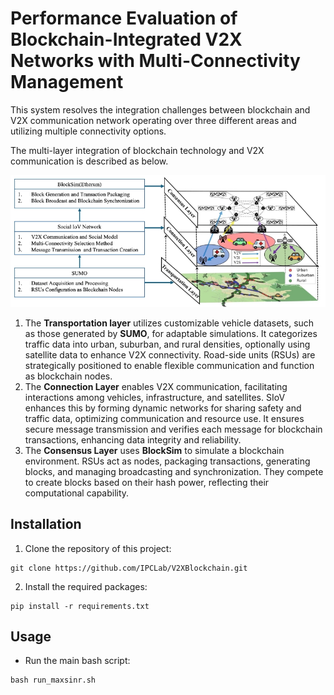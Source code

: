 # Performance Evaluation of Blockchain-Integrated V2X Networks with Multi-Connectivity Management

This system resolves the integration challenges between blockchain and V2X communication network operating over three different areas and utilizing multiple connectivity options.

The multi-layer integration of blockchain technology and V2X communication is described as below.

<div align="center">
    <img src="./assets/system.jpg?raw=true" width=700>
</div>

1. The **Transportation layer** utilizes customizable vehicle datasets, such as those generated by **SUMO**, for adaptable simulations. It categorizes traffic data into urban, suburban, and rural densities, optionally using satellite data to enhance V2X connectivity. Road-side units (RSUs) are strategically positioned to enable flexible communication and function as blockchain nodes.
2. The **Connection Layer** enables V2X communication, facilitating interactions among vehicles, infrastructure, and satellites. SIoV enhances this by forming dynamic networks for sharing safety and traffic data, optimizing communication and resource use. It ensures secure message transmission and verifies each message for blockchain transactions, enhancing data integrity and reliability.
3. The **Consensus Layer** uses **BlockSim** to simulate a blockchain environment. RSUs act as nodes, packaging transactions, generating blocks, and managing broadcasting and synchronization. They compete to create blocks based on their hash power, reflecting their computational capability.

## Installation

1. Clone the repository of this project:

```
git clone https://github.com/IPCLab/V2XBlockchain.git
```

2. Install the required packages:

```
pip install -r requirements.txt
```

## Usage

-   Run the main bash script:

```
bash run_maxsinr.sh
```
